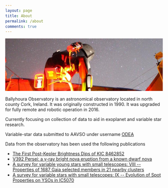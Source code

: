 ```yaml
---
layout: page
title: About
permalink: /about
comments: true
---
```


![night](/images/observatory-at-night.jpeg)

Ballyhoura Observatory is an astronomical observatory located in north county Cork, Ireland. It was originally constructed in 1990. It was upgraded for fully remote and robotic operation in 2016. 

Currently focusing on collection of data to aid in exoplanet and variable star research.

Variable-star data submitted to AAVSO under username [ODEA](https://aavso.org/apps/webobs/results/?obscode=ODEA&num_results=25&obs_types=all)

Data from the observatory has been used the following publications

* [The First Post-Kepler Brightness Dips of KIC 8462852](https://arxiv.org/abs/1801.00732)
* [V392 Persei: a γ-ray bright nova eruption from a known dwarf nova](https://arxiv.org/abs/2206.03443)
* [A survey for variable young stars with small telescopes: VIII -- Properties of 1687 Gaia selected members in 21 nearby clusters](https://arxiv.org/abs/2401.16883)
* [A survey for variable stars with small telescopes: IX -- Evolution of Spot Properties on YSOs in IC5070](https://arxiv.org/abs/2403.10595)
  
